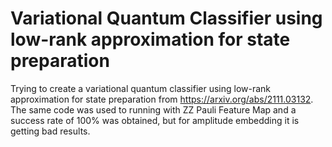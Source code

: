 # Variational Quantum Classifier using low-rank approximation for state preparation
Trying to create a variational quantum classifier using low-rank approximation for state preparation from https://arxiv.org/abs/2111.03132. The same code was used to running with ZZ Pauli Feature Map and a success rate of 100% was obtained, but for amplitude embedding it is getting bad results.
